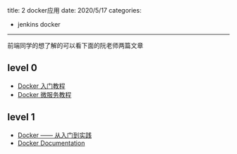 title: 2 docker应用
date: 2020/5/17
categories:
- jenkins docker
---
前端同学的想了解的可以看下面的阮老师两篇文章
## level 0
* [Docker 入门教程](http://www.ruanyifeng.com/blog/2018/02/docker-tutorial.html)
* [Docker 微服务教程](http://www.ruanyifeng.com/blog/2018/02/docker-wordpress-tutorial.html)
## level 1
* [Docker —— 从入门到实践](https://yeasy.gitbooks.io/docker_practice/content/container/import_export.html) 
* [Docker Documentation](https://docs.docker.com/)

